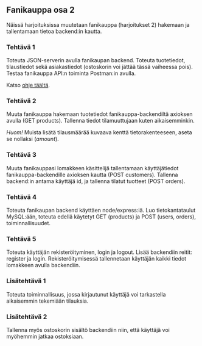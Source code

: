 ## Fanikauppa osa 2

Näissä harjoituksissa muutetaan fanikauppa (harjoitukset 2) hakemaan ja tallentamaan tietoa backend:in kautta.

### Tehtävä 1

Toteuta JSON-serverin avulla fanikaupan backend. Toteuta tuotetiedot, tilaustiedot sekä asiakastiedot (ostoskorin voi jättää tässä vaiheessa pois). Testaa fanikauppa API:n toiminta Postman:in avulla.

Katso [ohje täältä](../tietokannat/json-rest.html).

### Tehtävä 2

Muuta fanikauppa hakemaan tuotetiedot fanikauppa-backendiltä axioksen avulla (GET products). Tallenna tiedot tilamuuttujaan kuten aikaisemminkin.

*Huom!* Muista lisätä tilausmäärää kuvaava kenttä tietorakenteeseen, aseta se nollaksi (*amount*).

### Tehtävä 3

Muuta fanikauppasi lomakkeen käsittelijä tallentamaan käyttäjätiedot fanikauppa-backendille axioksen kautta (POST customers). Tallenna backend:in antama käyttäjä id, ja tallenna tilatut tuotteet (POST orders).

### Tehtävä 4

Toteuta fanikaupan backend käyttäen node/express:iä. Luo tietokantataulut MySQL:ään, toteuta edellä käytetyt GET (products) ja POST (users, orders), toiminnallisuudet.

### Tehtävä 5

Toteuta käyttäjän rekisteröityminen, login ja logout. Lisää backendiin reitit: register ja login. Rekisteröitymisessä tallennetaan käyttäjän kaikki tiedot lomakkeen avulla backendiin.

### Lisätehtävä 1

Toteuta toiminnallisuus, jossa kirjautunut käyttäjä voi tarkastella aikaisemmin tekemiään tilauksia.

### Lisätehtävä 2

Tallenna myös ostoskorin sisältö backendiin niin, että käyttäjä voi myöhemmin jatkaa ostoksiaan.